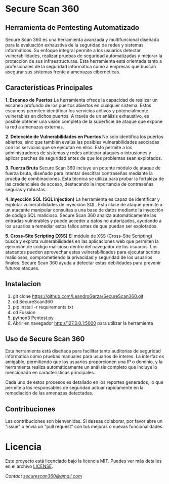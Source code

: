 # Secure Scan 360

## Herramienta de Pentesting Automatizado

Secure Scan 360 es una herramienta avanzada y multifuncional diseñada para la evaluación exhaustiva de la seguridad de redes y sistemas informáticos. Su enfoque integral permite a los usuarios detectar vulnerabilidades, realizar pruebas de seguridad automatizadas y mejorar la protección de sus infraestructuras. Esta herramienta está orientada tanto a profesionales de la seguridad informática como a empresas que buscan asegurar sus sistemas frente a amenazas cibernéticas.

## Características Principales
**1. Escaneo de Puertos**
La herramienta ofrece la capacidad de realizar un escaneo profundo de los puertos abiertos en cualquier sistema. Estos escaneos permiten identificar los servicios activos y potencialmente vulnerables en dichos puertos. A través de un análisis exhaustivo, es posible obtener una visión completa de la superficie de ataque que expone la red a amenazas externas.

**2. Detección de Vulnerabilidades en Puertos**
No solo identifica los puertos abiertos, sino que también evalúa las posibles vulnerabilidades asociadas con los servicios que se ejecutan en ellos. Esto permite a los administradores de sistemas y redes anticipar ataques o intrusiones y aplicar parches de seguridad antes de que los problemas sean explotados.

**3. Fuerza Bruta**
Secure Scan 360 incluye un potente módulo de ataque de fuerza bruta, diseñado para intentar descifrar contraseñas mediante la prueba de combinaciones. Esta técnica se utiliza para probar la fortaleza de las credenciales de acceso, destacando la importancia de contraseñas seguras y robustas.

**4. Inyección SQL (SQL Injection)**
La herramienta es capaz de identificar y explotar vulnerabilidades de inyección SQL. Esta clase de ataque permite a un atacante manipular consultas a una base de datos mediante la inyección de código SQL malicioso. Secure Scan 360 analiza automáticamente las entradas vulnerables y puede acceder a datos no autorizados, ayudando a los usuarios a remediar estos fallos antes de que puedan ser explotados.

**5. Cross-Site Scripting (XSS)**
El módulo de XSS (Cross-Site Scripting) busca y explota vulnerabilidades en las aplicaciones web que permiten la ejecución de código malicioso dentro del navegador de los usuarios. Los atacantes pueden aprovechar estas vulnerabilidades para ejecutar scripts maliciosos, comprometiendo la privacidad y seguridad de los usuarios finales. Secure Scan 360 ayuda a detectar estas debilidades para prevenir futuros ataques.

## Instalacion

1. git clone https://github.com/LeandroGarza/SecureScan360.git
2. cd SecureScan360
3. pip install -r requirements.txt
4. cd Fussion
5. python3 Pentest.py
6. Abrir en navegador http://127.0.0.1:5000 para utilizar la herramienta


## Uso de Secure Scan 360
Esta herramienta está diseñada para facilitar tanto auditorías de seguridad informatica como pruebas manuales para usuarios de interes. La interfaz es amigable, permitiendo que los usuarios proporcionen una IP o dominio, y la herramienta realiza automáticamente un análisis completo que incluye lo mencionado en caracteristicas principales.

Cada uno de estos procesos es detallado en los reportes generados, lo que permite a los responsables de seguridad actuar rápidamente en la remediación de las amenazas detectadas.

## Contribuciones
Las contribuciones son bienvenidas. Si deseas colaborar, por favor abre un "issue" o envía un "pull request" con tus mejoras o nuevas funcionalidades.

# Licencia
Este proyecto está licenciado bajo la licencia MIT. Puedes ver más detalles en el archivo [LICENSE](License).



*Contact securescan360@gmail.com*
